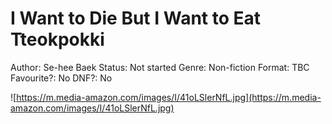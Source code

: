 # I Want to Die But I Want to Eat Tteokpokki

Author: Se-hee Baek
Status: Not started
Genre: Non-fiction
Format: TBC
Favourite?: No
DNF?: No

![https://m.media-amazon.com/images/I/41oLSlerNfL.jpg](https://m.media-amazon.com/images/I/41oLSlerNfL.jpg)